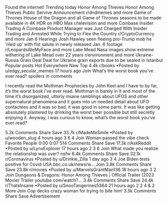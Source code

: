 Found the internet!
Trending today
Honor Among Thieves
Honor Among Thieves Public Servive Announcement
r/dndmemes and more
Game of Thrones
House of the Dragon and all Game of Thrones seasons to be made available in 4K HDR on HBO Max
r/television and more
Coinbase Insider Trading
A Coinbase Product Manager was Just Charged With Insider Trading and Arrested While Trying to Flee the Country
r/CryptoCurrency and more
Jan 6 Hearings
Josh Hawley seen fleeing pro-Trump mob he ‘riled up’ with fist salute in newly released Jan. 6 footage
r/LeopardsAteMyFace and more
Lake Mead
Nasa images show extreme withering of Lake Mead over 22 years
r/environment and more
Ukraine-Russia Grain Deal
Deal for Ukraine grain exports due to be sealed in Istanbul
Popular posts
Hot
Everywhere
New
Top
4.4k
r/books
•Posted by
u/edgy_secular_memes
17 hours ago
Join
What’s the worst book you’ve ever read?
spoilers in comments

I recently read the Mothman Prophecies by John Keel and I have to by far, it’s the worst book I’ve ever read. Mothman is barely in it and most of the time it’s disorganized, utterly insane ramblings about UFOS and other supernatural phenomena and it goes into un needed detail about UFO contactees and it was so bad, it was good in some parts. It was like getting absolutely plastered by drinking the worst beer possible but still secretly enjoying it. Anyway, I was curious to know, what’s the worst book you’ve ever read?

5.2k Comments
Share
Save
33.7k
r/MadeMeSmile
•Posted by
u/wooden_slug
4 hours ago
3
6
4
Join
Woman passed the vibe check
 Favorite People 
0:00
0:07
514 Comments
Share
Save
17.3k
r/AskReddit
•Posted by
u/LynxExplorer
17 hours ago
2
3
6
Join
What made you realize the relationship was over?
nsfw
6.4k Comments
Share
Save
32.1k
r/Coronavirus
•Posted by
u/Drinkie_Zilla
1 day ago
3
4
Joe Biden tests positive for Covid
USA
bbc.co.uk/news/w...
Join
3.8k Comments
Share
Save
23.8k
r/movies
•Posted by
u/MarvelsGrantMan136
18 hours ago
3
2
Join
Dungeons & Dragons: Honor Among Thieves | Official Trailer (2023 Movie)
Trailer
youtube.com/watch?...
3.4k Comments
Share
Save
24.4k
r/ThatsInsane
•Posted by
u/SnooTangerines5364
21 hours ago
2
2
4
& 2 More
Join
Cop decks crazy woman for trying to bite him!
3.5k Comments
Share
Save
Advertisement
